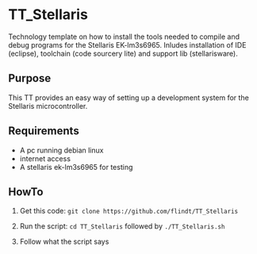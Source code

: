 TT_Stellaris
===========

Technology template on how to install the tools needed to compile and debug programs for the Stellaris EK-lm3s6965.
Inludes installation of IDE (eclipse), toolchain (code sourcery lite) and support lib (stellarisware). 

Purpose
-------
This TT provides an easy way of setting up a development system for the Stellaris microcontroller.


Requirements
------------
* A pc running debian linux 
* internet access
* A stellaris ek-lm3s6965 for testing


HowTo
-----
1. Get this code: `git clone https://github.com/flindt/TT_Stellaris`

2. Run the script: `cd TT_Stellaris` followed by `./TT_Stellaris.sh`

3. Follow what the script says








